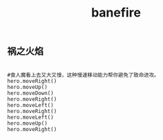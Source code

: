 ﻿---
layout: default
title: banefire
---
## 祸之火焰
```

#食人魔看上去又大又慢，这种慢速移动能力帮你避免了致命进攻。
hero.moveRight()
hero.moveUp()
hero.moveDown()
hero.moveRight()
hero.moveLeft()
hero.moveRight()
hero.moveLeft()
hero.moveUp()
hero.moveRight()

```
